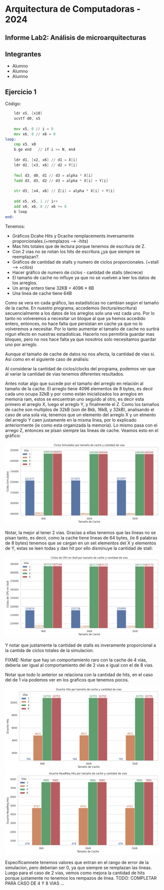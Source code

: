 # Arquitectura de Computadoras - 2024

## Informe Lab2:  Análisis de microarquitecturas

## Integrantes

- Alumno
- Alumno
- Alumno

## Ejercicio 1

Código:

```asm
    ldr x5, [x10]
    scvtf d0, x5    

    mov x5, 0 // i = 0
    mov x6, 0 // x6 = 0
loop:
    cmp x5, x0 
    b.ge end   // if i >= N, end

    ldr d1, [x2, x6] // d1 = X[i]
    ldr d2, [x3, x6] // d2 = Y[i]

    fmul d3, d0, d1 // d3 = alpha * X[i]
    fadd d3, d3, d2 // d3 = alpha * X[i] + Y[i]

    str d3, [x4, x6] // Z[i] = alpha * X[i] + Y[i]

    add x5, x5, 1 // i++
    add x6, x6, 8 // x6 += 8
    b loop
end:
```

Tenemos:

- Gráficos Dcahe Hits y Dcache remplacements inversamente proporcionales.(+remplazos --> -hits)
- Mas hits totales que de lectura porque tenemos de escritura de Z.
- Con 2 vias no se notan los hits de escritura ¿ya que siempre se reemplazan?.
- Gráficos de cantidad de stalls y numero de ciclos proporcionales. (+stall -->  +cilos)
- Hacer gráfico de numero de ciclos - cantidad de stalls (decrece)
- El tamaño de cache no influye ya que no se vuelven a leer los datos de los arreglos.
- Un array entero tiene 32KB = 4096 * 8B
- Una linea de cache tiene 64B

Como se vera en cada gráfico, las estadísticas no cambian según el tamaño de la cache.
En nuestro programa, accedemos (lectura/escritura) secuencialmente a los datos de los arreglos solo una vez cada uno. Por lo tanto no volveremos a necesitar un bloque al que ya hemos accedido entero, entonces, no hace falta que persistan en cache ya que no lo volveremos a necesitar. Por lo tanto aumentar el tamaño de cache no surtirá nigun efecto en nuestras estadísticas. Hacerlo nos permitiría guardar mas bloques, pero no nos hace falta ya que  nosotros solo necesitamos guardar uno por arreglo.

Aunque el tamaño de cache de datos no nos afecta, la cantidad de vias si. Así como en el siguiente caso de análisis:

Al considerar la cantidad de ciclos/clocks del programa, podemos ver que al variar la cantidad de vias tenemos diferentes resultados.

Antes notar algo que sucede por el tamaño del arreglo en relación al tamaño de la cache. El arreglo tiene 4096 elementos de 8 bytes, es decir cada uno ocupa 32kB y por como están inicializados los arreglos en memoria ram, estos se encuentran uno seguido al otro, es decir esta primero el arreglo X, luego el arreglo Y, y finalmente el Z. Como los tamaños de cache son multiplos de 32kB (son de 8kb, 16kB, y 32kB), analisando el caso de una sola via, tenemos que un elemento del arreglo X y un elmento del arreglo Y caen justamente en la misma linea, por lo explicado anteriormente (ie como esta organizada la memoria). Lo mismo pasa con el arrego Z, entonces se pisan siempre las lineas de cache. Veamos esto en el gráfico:

![Ciclos Simulados](<stats/stats-ej1-img/Ciclos Simulados.png>)

Notar, la mejor al tener 2 vias. Gracias a ellas tenemos que las lineas no se pisan tanto, es decir, como la cache tiene lineas de 64 bytes, (ie 8 palabras de 8 bytes) tenemos que se cargan en un set elementos del X y elementos de Y, estas se leen todas y dan hit por ello disminuye la cantidad de stall:

![Ciclos de CPU en Stall](<stats/stats-ej1-img/Ciclos de CPU en Stall.png>)

Y notar que justamente la cantidad de stalls es inveramente proporcional a la cantida de ciclos totales de la simulacion.

FIXME: Notar que hay un comportamiento raro con la cache de 4 vias, deberia ser igual al comportamiento del de 2 vias e igual con el de 8 vias.

Notar que todo lo anterior se relaciona con la cantidad de hits, en el caso del de 1 via podemos ver en los graficos que tenemos pocos.

![Dcache Hits](<stats/stats-ej1-img/Dcache Hits.png>)
![Dcache ReadReq Hits](<stats/stats-ej1-img/Dcache ReadReq Hits.png>)

Especificamnete tenemos valores que entran en el rango de error de la simulacion, pero deberian ser 0, ya que siempre se remplazan las lineas. Luego para el caso de 2 vias, vemos como mejora la cantidad de hits porque justamente no tenemos los rempazos de linea.
TODO: COMPLETAR PARA CASO DE 4 Y 8 VIAS ...
